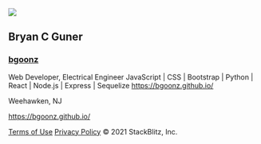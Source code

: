 <img src="https://github.com/bgoonz.png" class="rounded shadow-md" />

## Bryan C Guner

### [bgoonz](https://stackblitz.com/@bgoonz)

Web Developer, Electrical Engineer JavaScript | CSS | Bootstrap | Python | React | Node.js | Express | Sequelize https://bgoonz.github.io/

<span class="ml-1">Weehawken, NJ</span>

<https://bgoonz.github.io/>

<a href="https://stackblitz.com/terms-of-service" class="mr-3">Terms of Use</a> <a href="https://stackblitz.com/privacy-policy" class="mr-3">Privacy Policy</a> <span class="whitespace-no-wrap">© 2021 StackBlitz, Inc.</span>
